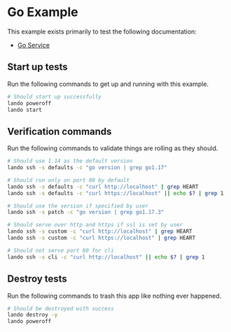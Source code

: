 Go Example
==========

This example exists primarily to test the following documentation:

* [Go Service](https://docs.devwithlando.io/tutorials/go.html)

Start up tests
--------------

Run the following commands to get up and running with this example.

```bash
# Should start up successfully
lando poweroff
lando start
```

Verification commands
---------------------

Run the following commands to validate things are rolling as they should.

```bash
# Should use 1.14 as the default version
lando ssh -s defaults -c "go version | grep go1.17"

# Should run only on port 80 by default
lando ssh -s defaults -c "curl http://localhost" | grep HEART
lando ssh -s defaults -c "curl https://localhost" || echo $? | grep 1

# Should use the version if specified by user
lando ssh -s patch -c "go version | grep go1.17.3"

# Should serve over http and https if ssl is set by user
lando ssh -s custom -c "curl http://localhost" | grep HEART
lando ssh -s custom -c "curl https://localhost" | grep HEART

# Should not serve port 80 for cli
lando ssh -s cli -c "curl http://localhost" || echo $? | grep 1
```

Destroy tests
-------------

Run the following commands to trash this app like nothing ever happened.

```bash
# Should be destroyed with success
lando destroy -y
lando poweroff
```
